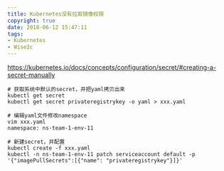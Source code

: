```yaml
---
title: Kubernetes没有拉取镜像权限
copyright: true
date: 2018-06-12 15:47:11
tags:
- Kubernetes
- Wise2c
---
```


https://kubernetes.io/docs/concepts/configuration/secret/#creating-a-secret-manually
<!--more-->
```
# 获取系统中默认的secret，并把yaml拷贝出来
kubectl get secret
kubectl get secret privateregistrykey -o yaml > xxx.yaml

# 编辑yaml文件修改namespace
vim xxx.yaml 
namespace: ns-team-1-env-11

# 新建secret，并配置
kubectl create -f xxx.yaml
kubectl -n ns-team-1-env-11 patch serviceaccount default -p '{"imagePullSecrets":[{"name": "privateregistrykey"}]}'
```

